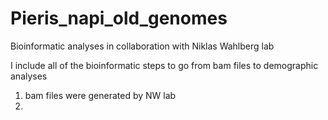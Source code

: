 # Pieris_napi_old_genomes
Bioinformatic analyses in collaboration with Niklas Wahlberg lab

I include all of the bioinformatic steps to go from bam files to demographic analyses
  1. bam files were generated by NW lab
  2. 
